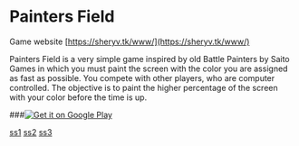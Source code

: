 # Painters Field

Game website [https://sheryv.tk/www/](https://sheryv.tk/www/)

Painters Field is a very simple game inspired by old Battle Painters by Saito Games in which you must paint the screen with the color you are assigned as fast as possible. You compete with other players, who are computer controlled. The objective is to paint the higher percentage of the screen with your color before the time is up.

###[![Get it on Google Play](https://play.google.com/intl/en_us/badges/images/badge_new.png)](https://play.google.com/store/apps/details?id=com.sheryv.Painters)


[ss1](https://lh3.googleusercontent.com/hsKYdl61svVu36uHP0u99-wLcIwLWaalExZAVsq5puhX10tFjEY2DzXozfr8DeR1Bw=h900)
[ss2](https://lh3.googleusercontent.com/tREjPcvE-lTqbRG32ktO_Gq1X8yRT8EoxqNEsQxUJty6YunRt0buH4ZTs91t9ioJAcY=h900)
[ss3](https://lh3.googleusercontent.com/v4KOa38th7pGjAOoSYNmSJy-EuY7XYJBnRcB3YxLDsCT1aCIkVxZJ_1Yblff6TVRfQ=h900)
